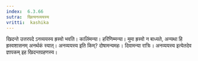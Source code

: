 ```yaml
---
index:  6.3.66
sutra:  खित्यनव्ययस्य
vritti:  kashika 
---
```


खिदन्ते उत्तरपदे ऽनव्ययस्य ह्रस्वो भवति। कालिंमन्या। हरिणिम्मन्या। मुमा ह्रस्वो न बाध्यते, अन्यथा हि ह्रस्वशासनम् अनर्थकं स्यात्। अनव्ययस्य इति किम्? दोषामन्यमहः। दिवामन्या रात्रिः। अनव्ययस्य इत्येतदेव ज्ञापकम् इह खिदन्तग्रहणस्य।

